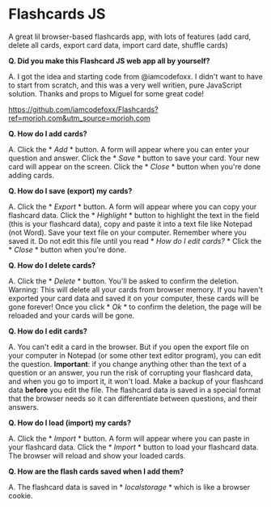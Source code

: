 # Flashcards JS

A great lil browser-based flashcards app, with lots of features (add card, delete all cards, export card data, import card date, shuffle cards)

**Q. Did you make this Flashcard JS web app all by yourself?**

A. I got the idea and starting code from @iamcodefoxx</a>. I didn't want to have to start from scratch, and this was a very well writien, pure JavaScript solution. Thanks and props to Miguel for some great code!

https://github.com/iamcodefoxx/Flashcards?ref=morioh.com&utm_source=morioh.com

**Q. How do I add cards?**

A. Click the * *Add* * button. A form will appear where you can enter your question and answer. Click the * *Save* * button to save your card. Your new card will appear on the screen.  Click the * *Close* * button when you're done adding cards.

**Q. How do I save (export) my cards?**

A. Click the * *Export* * button. A form will appear where you can copy your flashcard data. Click the * *Highlight* * button to highlight the text in the field (this is your flashcard data), copy and paste it into a text file like Notepad (not Word). Save your text file on your computer. Remember where you saved it. Do not edit this file until you read * *How do I edit cards?* * Click the * *Close* * button when you're done.
                    
**Q. How do I delete cards?**

A. Click the * *Delete* * button. You'll be asked to confirm the deletion. Warning: This will delete all your cards from browser memory. If you haven't exported your card data and saved it on your computer, these cards will be gone forever! Once you click * *Ok* * to confirm the deletion, the page will be reloaded and your cards will be gone.
          
**Q. How do I edit cards?**

A. You can't edit a card in the browser. But if you open the export file on your computer in Notepad (or some other text editor program), you can edit the question. **Important**: if you change anything other than the text of a question or an answer, you run the risk of corrupting your flashcard data, and when you go to import it, it won't load. Make a backup of your flashcard data **before** you edit the file. The flashcard data is saved in a special format that the browser needs so it can differentiate between questions, and their answers.
          
**Q. How do I load (import) my cards?**

A. Click the * *Import* * button. A form will appear where you can paste in your flashcard data. Click the * *Import* * button to load your flashcard data. The browser will reload and show your loaded cards.
          
**Q. How are the flash cards saved when I add them?**

A. The flashcard data is saved in * *localstorage* * which is like a browser cookie.

